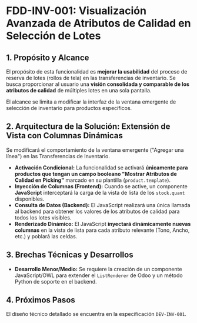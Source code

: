 # FDD-INV-001: Visualización Avanzada de Atributos de Calidad en Selección de Lotes

## 1. Propósito y Alcance

El propósito de esta funcionalidad es **mejorar la usabilidad** del proceso de reserva de lotes (rollos de tela) en las transferencias de inventario. Se busca proporcionar al usuario una **visión consolidada y comparable de los atributos de calidad** de múltiples lotes en una sola pantalla.

El alcance se limita a modificar la interfaz de la ventana emergente de selección de inventario para productos específicos.

## 2. Arquitectura de la Solución: Extensión de Vista con Columnas Dinámicas

Se modificará el comportamiento de la ventana emergente ("Agregar una línea") en las Transferencias de Inventario.

-   **Activación Condicional:** La funcionalidad se activará **únicamente para productos que tengan un campo booleano "Mostrar Atributos de Calidad en Picking"** marcado en su plantilla (`product.template`).
-   **Inyección de Columnas (Frontend):** Cuando se active, un componente **JavaScript** interceptará la carga de la vista de lista de los `stock.quant` disponibles.
-   **Consulta de Datos (Backend):** El JavaScript realizará una única llamada al backend para obtener los valores de los atributos de calidad para todos los lotes visibles.
-   **Renderizado Dinámico:** El JavaScript **inyectará dinámicamente nuevas columnas** en la vista de lista para cada atributo relevante (Tono, Ancho, etc.) y poblará las celdas.

## 3. Brechas Técnicas y Desarrollos

-   **Desarrollo Menor/Medio:** Se requiere la creación de un componente JavaScript/OWL para extender el `ListRenderer` de Odoo y un método Python de soporte en el backend.

## 4. Próximos Pasos

El diseño técnico detallado se encuentra en la especificación `DEV-INV-001`.
